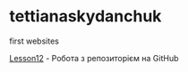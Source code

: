 # tettianaskydanchuk
first websites

[Lesson12](https://tettianask.github.io/lesson12/ "домашка") - Робота з репозиторієм на GitHub
